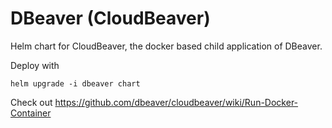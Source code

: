 # DBeaver (CloudBeaver)

Helm chart for CloudBeaver, the docker based child application of DBeaver.

Deploy with
```
helm upgrade -i dbeaver chart
```

Check out https://github.com/dbeaver/cloudbeaver/wiki/Run-Docker-Container 
